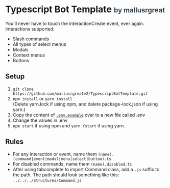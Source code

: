 <h1>Typescript Bot Template <span style="color: #36454F; font-size: 21px;"> by mallusrgreat</span></h1>
<p>
You'll never have to touch the interactionCreate event, ever again.
Interactions supported:
<ul>
    <li>Slash commands</li>
    <li>All types of select menus</li>
    <li>Modals</li>
    <li>Context menus</li>
    <li>Buttons</li>
</ul>
<p>
<h2>Setup</h2>
<ul style="list-style: numbers;">
    <li><code>git clone https://github.com/mallusrgreatv2/TypescriptBotTemplate.git</code></li>
    <li><code>npm install</code> or <code>yarn install</code></li>
    (Delete yarn.lock if using npm, and delete package-lock.json if using yarn.)
    <li>Copy the content of <a href="https://github.com/mallusrgreatv2/TypescriptBotTemplate/blob/master/.env.example"><code>.env.example</code></a> over to a new file called .env</li>
    <li>Change the values in .env</li>
    <li><code>npm start</code> if using npm and <code>yarn Ystart</code> if using yarn.</li>
</ul>
<h2>Rules</h2>
<ul>
    <li>For any interaction or event, name them <code>(name).(command|event|modal|menu|select|button).ts</code></li>
    <li>For disabled commands, name them <code>(name).disabled.ts</code></li>
    <li>After using tabcomplete to import Command class, add a <code>.js</code> suffix to the path.
    The path should look something like this: <code>../../../Structures/Command.js</code></li>
</ul>
